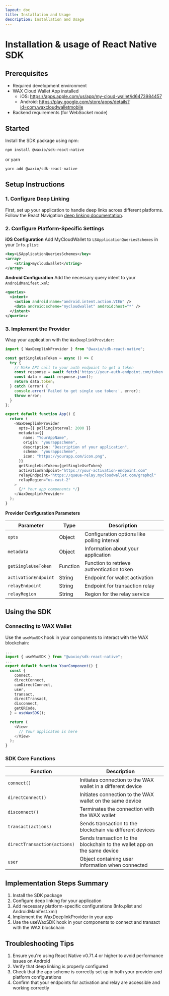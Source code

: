 ```yaml
---
layout: doc
title: Installation and Usage
description: Installation and Usage
---
```


# Installation & usage of React Native SDK

## Prerequisites
- Required development environment
- WAX Cloud Wallet App installed
  - iOS: https://apps.apple.com/us/app/my-cloud-wallet/id6473984457
  - Android: https://play.google.com/store/apps/details?id=com.waxcloudwalletmobile
- Backend requirements (for WebSocket mode)

## Started

Install the SDK package using npm:
```sh
npm install @waxio/sdk-react-native
```
or yarn
```sh
yarn add @waxio/sdk-react-native
```

## Setup Instructions

### 1. Configure Deep Linking
First, set up your application to handle deep links across different platforms. Follow the React Navigation [deep linking documentation](https://reactnavigation.org/docs/deep-linking/).

### 2. Configure Platform-Specific Settings
**iOS Configuration**
Add MyCloudWallet to `LSApplicationQueriesSchemes` in your `Info.plist`:
```xml
<key>LSApplicationQueriesSchemes</key>
<array>
    <string>mycloudwallet</string>
</array>
```

**Android Configuration**
Add the necessary query intent to your `AndroidManifest.xml`:
```xml
<queries>
  <intent>
    <action android:name="android.intent.action.VIEW" />
    <data android:scheme="mycloudwallet" android:host="*" />
  </intent>
</queries>
```

### 3. Implement the Provider
Wrap your application with the `WaxDeeplinkProvider`:
```ts
import { WaxDeeplinkProvider } from "@waxio/sdk-react-native";

const getSingleUseToken = async () => {
  try {
    // Make API call to your auth endpoint to get a token
    const response = await fetch('https://your-auth-endpoint.com/token');
    const data = await response.json();
    return data.token;
  } catch (error) {
    console.error('Failed to get single use token:', error);
    throw error;
  }
};

export default function App() {
  return (
    <WaxDeeplinkProvider
      opts={{ pollingInterval: 2000 }}
      metadata={{
        name: "YourAppName",
        origin: "yourappscheme",
        description: "Description of your application",
        scheme: "yourappscheme",
        icon: "https://yourapp.com/icon.png",
      }}
      getSingleUseToken={getSingleUseToken}
      activationEndpoint="https://your-activation-endpoint.com"
      relayEndpoint="https://queue-relay.mycloudwallet.com/graphql"
      relayRegion="us-east-2"
    >
      {/* Your app components */}
    </WaxDeeplinkProvider>
  );
}
```

**Provider Configuration Parameters**

| Parameter           | Type     | Description                                  |
|---------------------|----------|----------------------------------------------|
| `opts`              | Object   | Configuration options like polling interval  |
| `metadata`          | Object   | Information about your application           |
| `getSingleUseToken` | Function | Function to retrieve authentication token    |
| `activationEndpoint`| String   | Endpoint for wallet activation               |
| `relayEndpoint`     | String   | Endpoint for transaction relay               |
| `relayRegion`       | String   | Region for the relay service                 |

## Using the SDK

### Connecting to WAX Wallet

Use the `useWaxSDK` hook in your components to interact with the WAX blockchain:

```ts
...
import { useWaxSDK } from "@waxio/sdk-react-native";
...
export default function YourComponent() {
  const {
    connect,
    directConnect,
    canDirectConnect,
    user,
    transact,
    directTransact,
    disconnect,
    getQRCode,
  } = useWaxSDK();

  return (
    <View>
      // Your applicaton is here
    </View>
  );
}
```

### SDK Core Functions

| Function                   | Description                                                                 |
|----------------------------|-----------------------------------------------------------------------------|
| `connect()`                | Initiates connection to the WAX wallet in a different device                |
| `directConnect()`          | Initiates connection to the WAX wallet on the same device                   |
| `disconnect()`             | Terminates the connection with the WAX wallet                               |
| `transact(actions)`        | Sends transaction to the blockchain via different devices                   |
| `directTransaction(actions)` | Sends transaction to the blockchain to the wallet app on the same device   |
| `user`                     | Object containing user information when connected                           |

## Implementation Steps Summary
1. Install the SDK package
2. Configure deep linking for your application
3. Add necessary platform-specific configurations (Info.plist and AndroidManifest.xml)
4. Implement the WaxDeeplinkProvider in your app
5. Use the useWaxSDK hook in your components to connect and transact with the WAX blockchain

## Troubleshooting Tips
1. Ensure you're using React Native v0.71.4 or higher to avoid performance issues on Android
2. Verify that deep linking is properly configured
3. Check that the app scheme is correctly set up in both your provider and platform configurations
4. Confirm that your endpoints for activation and relay are accessible and working correctly
